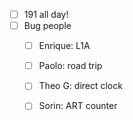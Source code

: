 - [ ] 191 all day!
- [ ] Bug people
  - [ ] Enrique: L1A
  - [ ] Paolo: road trip
  - [ ] Theo G: direct clock
  - [ ] Sorin: ART counter
  
